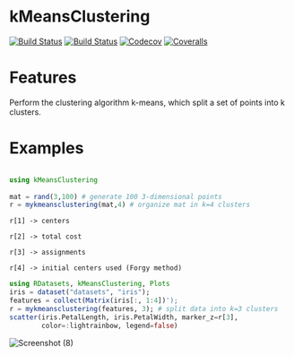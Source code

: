 # kMeansClustering

[![Build Status](https://travis-ci.com/PHamacher/kMeansClustering.jl.svg?branch=master)](https://travis-ci.com/PHamacher/kMeansClustering.jl)
[![Build Status](https://ci.appveyor.com/api/projects/status/github/PHamacher/kMeansClustering.jl?svg=true)](https://ci.appveyor.com/project/PHamacher/kMeansClustering-jl)
[![Codecov](https://codecov.io/gh/PHamacher/kMeansClustering.jl/branch/master/graph/badge.svg)](https://codecov.io/gh/PHamacher/kMeansClustering.jl)
[![Coveralls](https://coveralls.io/repos/github/PHamacher/kMeansClustering.jl/badge.svg?branch=master)](https://coveralls.io/github/PHamacher/kMeansClustering.jl?branch=master)
  
# Features
Perform the clustering algorithm k-means, which split a set of points into k clusters.

# Examples
```julia

using kMeansClustering
  
mat = rand(3,100) # generate 100 3-dimensional points
r = mykmeansclustering(mat,4) # organize mat in k=4 clusters
```
    r[1] -> centers
  
    r[2] -> total cost
  
    r[3] -> assignments
  
    r[4] -> initial centers used (Forgy method)

```julia
using RDatasets, kMeansClustering, Plots
iris = dataset("datasets", "iris");
features = collect(Matrix(iris[:, 1:4])');
r = mykmeansclustering(features, 3); # split data into k=3 clusters
scatter(iris.PetalLength, iris.PetalWidth, marker_z=r[3],
        color=:lightrainbow, legend=false)
 ```
 ![Screenshot (8)](https://user-images.githubusercontent.com/64922101/82483770-5557e780-9aaf-11ea-90a7-a9d45259aaac.png)

